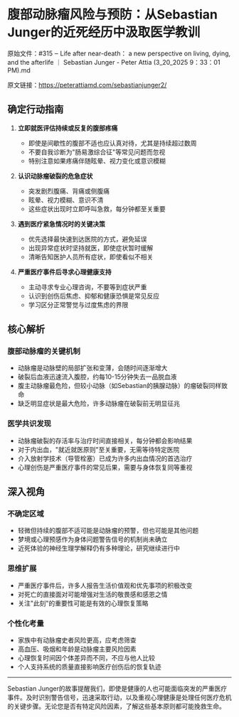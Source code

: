 # 腹部动脉瘤风险与预防：从Sebastian Junger的近死经历中汲取医学教训

原始文件：#315 ‒ Life after near-death： a new perspective on living, dying, and the afterlife ｜ Sebastian Junger - Peter Attia (3_20_2025 9：33：01 PM).md

原文链接：https://peterattiamd.com/sebastianjunger2/

<YouTube videoId="lekPcBKAA-0" />

## 确定行动指南

1. **立即就医评估持续或反复的腹部疼痛**
   - 即使是间歇性的腹部不适也应认真对待，尤其是持续超过数周
   - 不要自我诊断为"肠易激综合征"等常见问题而忽视
   - 特别注意如果疼痛伴随眩晕、视力变化或意识模糊

2. **认识动脉瘤破裂的危急症状**
   - 突发剧烈腹痛、背痛或侧腹痛
   - 眩晕、视力模糊、意识不清
   - 这些症状出现时立即呼叫急救，每分钟都至关重要

3. **遇到医疗紧急情况时的关键决策**
   - 优先选择最快速到达医院的方式，避免延误
   - 出现异常症状时坚持就医，即使症状暂时缓解
   - 清晰告知医护人员所有症状，即使看似不相关

4. **严重医疗事件后寻求心理健康支持**
   - 主动寻求专业心理咨询，不要等到症状严重
   - 认识到创伤后焦虑、抑郁和健康恐惧是常见反应
   - 学习区分正常警觉与过度焦虑的界限

## 核心解析

### 腹部动脉瘤的关键机制
- 动脉瘤是动脉壁的局部扩张和变薄，会随时间逐渐增大
- 破裂后血液迅速流入腹腔，约每10-15分钟失去一品脱血液
- 腹主动脉瘤最危险，但较小动脉（如Sebastian的胰腺动脉）的瘤破裂同样致命
- 缺乏明显症状是最大危险，许多动脉瘤在破裂前无明显征兆

### 医学共识发现
- 动脉瘤破裂的存活率与治疗时间直接相关，每分钟都会影响结果
- 对于内出血，"就近就医原则"至关重要，无需等待特定医院
- 介入放射学技术（导管栓塞）已成为许多内出血情况的首选治疗
- 心理创伤是严重医疗事件的常见后果，需要与身体恢复同等重视

## 深入视角

### 不确定区域
- 轻微但持续的腹部不适可能是动脉瘤的预警，但也可能是其他问题
- 梦境或心理预感作为身体问题警告信号的机制尚未确立
- 近死体验的神经生理学解释仍有多种理论，研究继续进行中

### 思维扩展
- 严重医疗事件后，许多人报告生活价值观和优先事项的积极改变
- 对死亡的直接面对可能增强对生活的敬畏感和感恩之情
- 关注"此刻"的重要性可能是有效的心理恢复策略

### 个性化考量
- 家族中有动脉瘤史者风险更高，应考虑筛查
- 高血压、吸烟和年龄是动脉瘤主要风险因素
- 心理恢复时间因个体差异而不同，不应与他人比较
- 个人支持系统的质量直接影响医疗创伤后的恢复轨迹

---

Sebastian Junger的故事提醒我们，即使是健康的人也可能面临突发的严重医疗事件。及时识别警告信号，迅速采取行动，以及重视心理健康是处理任何医疗危机的关键步骤。无论您是否有特定风险因素，了解这些基本原则都可能挽救生命。